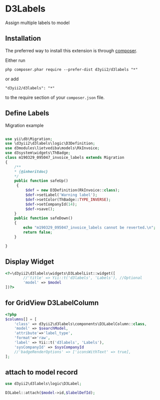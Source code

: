 D3Labels
========
Assign multiple labels to model

Installation
------------

The preferred way to install this extension is through [composer](http://getcomposer.org/download/).

Either run

```
php composer.phar require --prefer-dist d3yii2/d3labels "*"
```

or add

```
"d3yii2/d3labels": "*"
```

to the require section of your `composer.json` file.


Define Labels
-----
Migration example
```php

use yii\db\Migration;
use \d3yii2\d3labels\logic\D3Definition;
use d3modules\lietvediba\models\RkInvoice;
use d3system\widgets\ThBadge;
class m190329_095047_invoice_labels extends Migration
{
    /**
    * {@inheritdoc}
    */
    public function safeUp()
     {
         $def = new D3Definition(RkInvoice::class);
         $def->setLabel('Warning label');
         $def->setColor(ThBadge::TYPE_INVERSE);
         $def->setCompanyId(14);
         $def->save();
    }
    public function safeDown()
    {
        echo "m190329_095047_invoice_labels cannot be reverted.\n";
        return false;
    }

}     
```

Display Widget
-----

```php
<?=\d3yii2\d3labels\widgets\D3LabelList::widget([
        //'title' => Yii::t('d3labels', 'Labels'), //Optional
        'model' => $model
])?>
```

for GridView D3LabelColumn
----

```php
<?php
$columns[] = [
    'class' => d3yii2\d3labels\components\D3LabelColumn::class,                    
    'model' => $searchModel,
    'attribute'=>'label_type',
    'format'=>'raw',
    'label' => Yii::t('d3labels', 'Labels'),
    'sysCompanyId' => $sysCompanyId
    //'badgeRenderOptions' => ['iconsWithText' => true],
];
```

attach to model record
---------------------

```php
use d3yii2\d3labels\logic\D3Label;

D3Label::attach($model->id,$labelDefId);
```